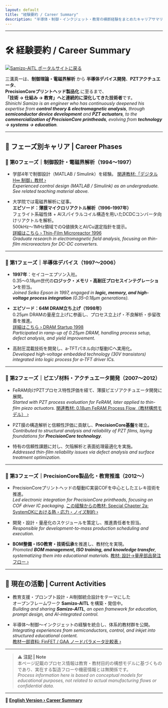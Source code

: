```yaml
---
layout: default
title: "経験要約 / Career Summary"
description: "半導体・制御・インクジェット・教育の横断経験をまとめたキャリアサマリ"
---
```


---

# 🛠️ 経験要約 / Career Summary

[![Samizo-AITL ポータルサイトに戻る](https://img.shields.io/badge/Samizo--AITL%20ポータルサイトに戻る-brightgreen)](https://samizo-aitl.github.io/)

三溝真一は、**制御理論・電磁界解析** から **半導体デバイス開発**、**PZTアクチュエータ**、  
**PrecisionCoreプリントヘッド製品化** に至るまで、  
**「技術 → 仕組み → 教育」へと連続的に深化してきた技術者**です。  
*Shinichi Samizo is an engineer who has continuously deepened his expertise from **control theory & electromagnetic analysis**, through **semiconductor device development** and **PZT actuators**, to the **commercialization of PrecisionCore printheads**, evolving from **technology → systems → education**.*

---

## 📘 フェーズ別キャリア | Career Phases

### 🔹 第0フェーズ｜制御設計・電磁界解析（1994〜1997）
- 学部4年で制御設計（MATLAB / Simulink）を経験。 
  [関連教材:「デジタル H∞ 制御」教材 ›](https://samizo-aitl.github.io/EduController/part04_digital/theory/06_digital_hinf_control.html)  
  *Experienced control design (MATLAB / Simulink) as an undergraduate. See related teaching material above.*

- 大学院では電磁界解析に従事。  
  **エピソード：薄膜マイクロリアクトル解析（1996–1997年）**  
  フェライト系磁性体 + Alスパイラルコイル構造を用いたDCDCコンバータ向けリアクトルを解析。  
  500kHz〜1MHz領域でのQ値損失とAl/Cu選定指針を提示。  
  [詳細はこちら › Thin-Film Microreactor 1996](https://samizo-aitl.github.io/Edusemi-Plus/archive/in1996/thinfilm_microreactor/)  
  *Graduate research in electromagnetic field analysis, focusing on thin-film microreactors for DC-DC converters.*

---

### 🔹 第1フェーズ｜半導体デバイス（1997〜2006）
- **1997年**：セイコーエプソン入社。  
  0.35〜0.18μm世代の**ロジック・メモリ・高耐圧プロセスインテグレーション**を担当。  
  *Joined Seiko Epson in 1997, engaged in **logic, memory, and high-voltage process integration** (0.35–0.18μm generations).*

- **エピソード：64M DRAM立ち上げ（1998年）**  
  0.25μm DRAMの量産立上げに参画し、プロセス立上げ・不良解析・歩留改善を推進。  
  [詳細はこちら › DRAM Startup 1998](https://samizo-aitl.github.io/Edusemi-Plus/archive/in1998/DRAM_Startup_64M_1998/)  
  *Participated in ramp-up of 0.25μm DRAM, handling process setup, defect analysis, and yield improvement.*

- 高耐圧混載技術を開発し、a-TFTパネル向け駆動ICへ実用化。  
  *Developed high-voltage embedded technology (30V transistors) integrated into logic process for a-TFT driver ICs.*

---

### 🔹 第2フェーズ｜ピエゾ材料・アクチュエータ開発（2007〜2012）
- FeRAM向けPZTプロセス特性評価を経て、薄膜ピエゾアクチュエータ開発に展開。  
  *Started with PZT process evaluation for FeRAM, later applied to thin-film piezo actuators.*
  [関連教材: 0.18μm FeRAM Process Flow（教材構想モデル） ›](https://samizo-aitl.github.io/Edusemi-v4x/d_chapter1_memory_technologies/doc_FeRAM/0.18um_FeRAM_ProcessFlow)

- PZT膜の構造解析と信頼性評価に貢献し、**PrecisionCore基盤**を確立。  
  *Contributed to structural analysis and reliability of PZT films, laying foundations for **PrecisionCore technology**.*

- 特有の信頼性課題に対し、欠陥解析と表面処理最適化を実施。  
  *Addressed thin-film reliability issues via defect analysis and surface treatment optimization.*

---

### 🔹 第3フェーズ｜PrecisionCore製品化・教育推進（2012〜）
- PrecisionCoreプリントヘッドの駆動IC実装COFを中心としたエレキ技術を推進。  
  *Led electronic integration for PrecisionCore printheads, focusing on COF driver IC packaging.*
  [この経験からの教材: Special Chapter 2a: SystemDKにおける熱・応力・ノイズ制約 ›](https://samizo-aitl.github.io/Edusemi-v4x/f_chapter2a_systemdk/)  

- 開発・設計・量産化のスケジュールを策定し、推進責任者を担当。  
  *Responsible for development-to-mass production scheduling and execution.*

- **BOM整備・ISO教育・技術伝承**を推進し、教材化を実現。  
  *Promoted **BOM management, ISO training, and knowledge transfer**, systematizing them into educational materials.* 
  [教材: 設計→量産部品発注フロー ›](https://samizo-aitl.github.io/EduMecha/08_production_process/production_process_flow.html)  

---

## 🎯 現在の活動 | Current Activities
- 教育支援・プロンプト設計・AI制御統合設計をテーマにした  
  オープンフレームワーク **Samizo-AITL** を構築・発信中。  
  *Building and sharing **Samizo-AITL**, an open framework for education, prompt design, and AI-integrated control.*

- 半導体〜制御〜インクジェットの経験を統合し、体系的教材群を公開。  
  *Integrating experiences from semiconductors, control, and inkjet into structured educational content.*  
  [教材一部資料: FinFET / GAA ノードパラメータ比較表 ›](https://samizo-aitl.github.io/Edusemi-v4x/f_chapter1_finfet_gaa/appendixf1_05_node_params)

---

> ⚠️ **注記 | Note**  
> 本ページ記載のプロセス情報は教育・教材目的の構想モデルに基づくものであり、実在する製造フローや機密情報とは無関係です。  
> *Process information here is based on conceptual models for educational purposes, not related to actual manufacturing flows or confidential data.*

---

**🔗 [English Version › Career Summary](./en/)**
